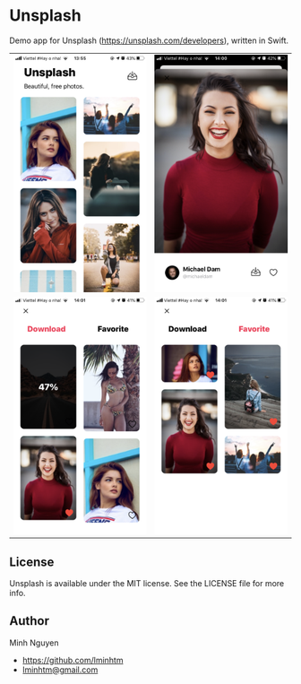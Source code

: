 # Unsplash
Demo app for Unsplash (https://unsplash.com/developers), written in Swift.

| | |
| :---: | :---: | 
| <img src="https://github.com/lminhtm/Unsplash/blob/master/Screenshots/IMG_2613.PNG" width="375"> | <img src="https://github.com/lminhtm/Unsplash/blob/master/Screenshots/IMG_2614.PNG" width="375"> | 
| <img src="https://github.com/lminhtm/Unsplash/blob/master/Screenshots/IMG_2615.PNG" width="375"> | <img src="https://github.com/lminhtm/Unsplash/blob/master/Screenshots/IMG_2616.PNG" width="375"> |

## License
Unsplash is available under the MIT license. See the LICENSE file for more info.

## Author
Minh Nguyen
* https://github.com/lminhtm
* lminhtm@gmail.com
